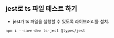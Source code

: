 ## jest로 ts 파일 테스트 하기

- jest가 ts 파일을 실행할 수 있도록 라이브러리를 설치.

```
npm i --save-dev ts-jest @types/jest
```
